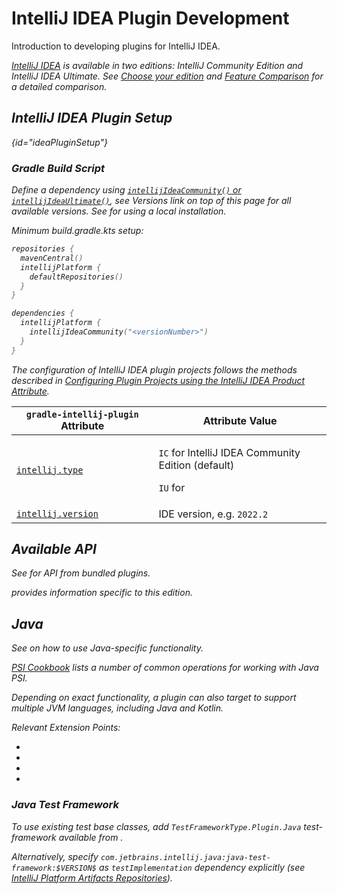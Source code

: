 <!-- Copyright 2000-2024 JetBrains s.r.o. and contributors. Use of this source code is governed by the Apache 2.0 license. -->

# IntelliJ IDEA Plugin Development

<link-summary>Introduction to developing plugins for IntelliJ IDEA.</link-summary>

<var name="productID" value="idea"/>
<var name="marketplaceProductID" value="idea_ce"/>
<include from="snippets.md" element-id="jetbrainsIDE_TLDR"/>

[IntelliJ IDEA](https://www.jetbrains.com/idea/) is available in two editions: IntelliJ Community Edition and IntelliJ IDEA Ultimate.
<snippet id="idea_editions">
See [Choose your edition](https://www.jetbrains.com/idea/features/#choose-your-edition) and [Feature Comparison](https://www.jetbrains.com/products/compare/?product=idea&product=idea-ce) for a detailed comparison.
</snippet>

## IntelliJ IDEA Plugin Setup

{id="ideaPluginSetup"}

### Gradle Build Script

<tabs>
<tab title="IntelliJ Platform Gradle Plugin (2.x)">

Define a dependency using [`intellijIdeaCommunity()` or `intellijIdeaUltimate()`](tools_intellij_platform_gradle_plugin_dependencies_extension.md), see _Versions_ link on top of this page for all available versions.
See [](tools_intellij_platform_gradle_plugin.md#dependenciesLocalPlatform) for using a local installation.

Minimum <path>build.gradle.kts</path> setup:

```kotlin
repositories {
  mavenCentral()
  intellijPlatform {
    defaultRepositories()
  }
}

dependencies {
  intellijPlatform {
    intellijIdeaCommunity("<versionNumber>")
  }
}
```

</tab>
<tab title="Gradle IntelliJ Plugin (1.x)">

The configuration of IntelliJ IDEA plugin projects follows the methods described in [Configuring Plugin Projects using the IntelliJ IDEA Product Attribute](dev_alternate_products.md#using-the-intellij-idea-product-attribute).

| `gradle-intellij-plugin` Attribute                                               | Attribute Value                                                                               |
|----------------------------------------------------------------------------------|-----------------------------------------------------------------------------------------------|
| [`intellij.type`](tools_gradle_intellij_plugin.md#intellij-extension-type)       | <p>`IC` for IntelliJ IDEA Community Edition (default)</p><p>`IU` for [](idea_ultimate.md)</p> |
| [`intellij.version`](tools_gradle_intellij_plugin.md#intellij-extension-version) | IDE version, e.g. `2022.2`                                                                    |

</tab>
</tabs>

## Available API

See [](intellij_community_plugins_extension_point_list.md) for API from bundled plugins.

[](idea_ultimate.md) provides information specific to this edition.

## Java

See [](plugin_compatibility.md#java) on how to use Java-specific functionality.

[PSI Cookbook](psi_cookbook.md#java-specific) lists a number of common operations for working with Java PSI.

Depending on exact functionality, a plugin can also target [](uast.md) to support multiple JVM languages, including Java and Kotlin.

Relevant Extension Points:

- [](intellij_community_plugins_extension_point_list.md#javaanalysispluginxml)
- [](intellij_community_plugins_extension_point_list.md#javaindexingpluginxml)
- [](intellij_community_plugins_extension_point_list.md#javapluginxml)
- [](intellij_community_plugins_extension_point_list.md#javapsipluginxml)

### Java Test Framework

To use existing test base classes, add `TestFrameworkType.Plugin.Java` test-framework available from [](tools_intellij_platform_gradle_plugin_types.md#TestFrameworkType-Plugin).

Alternatively, specify `com.jetbrains.intellij.java:java-test-framework:$VERSION$` as `testImplementation` dependency explicitly (see [IntelliJ Platform Artifacts Repositories](intellij_artifacts.md#gradle-example-for-an-individual-module-from-the-intellij-platform)).
